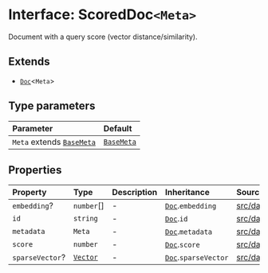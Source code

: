 # Interface: ScoredDoc`<Meta>`

Document with a query score (vector distance/similarity).

## Extends

- [`Doc`](Doc.md)\<`Meta`\>

## Type parameters

| Parameter | Default |
| :------ | :------ |
| `Meta` extends [`BaseMeta`](../type-aliases/BaseMeta.md) | [`BaseMeta`](../type-aliases/BaseMeta.md) |

## Properties

| Property | Type | Description | Inheritance | Source |
| :------ | :------ | :------ | :------ | :------ |
| `embedding`? | `number`[] | - | [`Doc`](Doc.md).`embedding` | [src/datastore/types.ts:35](https://github.com/dexaai/llm-tools/blob/eeaf162/src/datastore/types.ts#L35) |
| `id` | `string` | - | [`Doc`](Doc.md).`id` | [src/datastore/types.ts:33](https://github.com/dexaai/llm-tools/blob/eeaf162/src/datastore/types.ts#L33) |
| `metadata` | `Meta` | - | [`Doc`](Doc.md).`metadata` | [src/datastore/types.ts:34](https://github.com/dexaai/llm-tools/blob/eeaf162/src/datastore/types.ts#L34) |
| `score` | `number` | - | [`Doc`](Doc.md).`score` | [src/datastore/types.ts:149](https://github.com/dexaai/llm-tools/blob/eeaf162/src/datastore/types.ts#L149) |
| `sparseVector`? | [`Vector`](../../Model/namespaces/SparseVector/type-aliases/Vector.md) | - | [`Doc`](Doc.md).`sparseVector` | [src/datastore/types.ts:36](https://github.com/dexaai/llm-tools/blob/eeaf162/src/datastore/types.ts#L36) |
